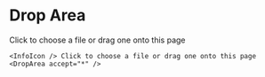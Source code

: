 # Drop Area

<DemoContainer>
<InfoIcon /> Click to choose a file or drag one onto this page
<DropArea accept="*" />
</DemoContainer>

```vue
<InfoIcon /> Click to choose a file or drag one onto this page
<DropArea accept="*" />
```
